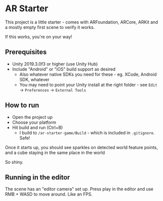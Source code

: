 # AR Starter

This project is a little starter - comes with ARFoundation, ARCore, ARKit and a mostly empty first scene to verify it works.

If this works, you're on your way!

## Prerequisites

* Unity 2019.3.0f3 or higher (use Unity Hub)
* Include "Android" or "iOS" build support as desired
  * Also whatever native SDKs you need for these - eg. XCode, Android SDK, whatever
  * You may need to point your Unity install at the right folder - see `Edit` -> `Preferences` -> `External Tools`

## How to run

* Open the project up
* Choose your platform
* Hit build and run (Ctrl+B)
  * I build to `/ar-starter-game/Build` - which is included in `.gitignore`.  Safe!

Once it starts up, you should see sparkles on detected world feature points, and a cube staying in the same place in the world

So shiny.

## Running in the editor

The scene has an "editor camera" set up.  Press play in the editor and use RMB + WASD to move around. Like an FPS.